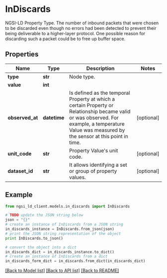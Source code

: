 # InDiscards

NGSI-LD Property Type. The number of inbound packets that were chosen to be discarded even though no errors had been detected to prevent their being deliverable to a higher-layer protocol.  One possible reason for discarding such a packet could be to free up buffer space. 

## Properties
Name | Type | Description | Notes
------------ | ------------- | ------------- | -------------
**type** | **str** | Node type.  | 
**value** | **int** |  | 
**observed_at** | **datetime** | Is defined as the temporal Property at which a certain Property or Relationship became valid or was observed. For example, a temperature Value was measured by the sensor at this point in time.  | [optional] 
**unit_code** | **str** | Property Value&#39;s unit code.  | [optional] 
**dataset_id** | **str** | It allows identifying a set or group of property values.  | [optional] 

## Example

```python
from ngsi_ld_client.models.in_discards import InDiscards

# TODO update the JSON string below
json = "{}"
# create an instance of InDiscards from a JSON string
in_discards_instance = InDiscards.from_json(json)
# print the JSON string representation of the object
print InDiscards.to_json()

# convert the object into a dict
in_discards_dict = in_discards_instance.to_dict()
# create an instance of InDiscards from a dict
in_discards_form_dict = in_discards.from_dict(in_discards_dict)
```
[[Back to Model list]](../README.md#documentation-for-models) [[Back to API list]](../README.md#documentation-for-api-endpoints) [[Back to README]](../README.md)


